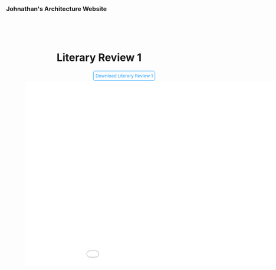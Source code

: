 ### Johnathan's Architecture Website

<html>
<head>
  <style>
    .box{
      text-align: center;
      padding: 50px;
    }
    a{
      font-size: 12px;
      padding: 5px;
      text-decoration: none;
      float: right;
      margin-right: 50px;
      color: #20a0ff;
      border-radius: 5px;
      border: 1px solid #20a0ff
    }
    a:hover{
      cursor: pointer;
      background: #20a0ff;
      color: #fff
    }
  </style>
</head>
<body>
  <div class="box">
    <h1>Literary Review 1</h1>
    <div class="box2">
      <a href="Literary-Review-1.pdf">Download Literary Review 1</a>
      <embed src="Literary-Review-1.pdf" width="1024" height="500">
    </div>
        </div>
</body>
</html>
